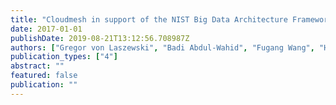```yaml
---
title: "Cloudmesh in support of the NIST Big Data Architecture Framework"
date: 2017-01-01
publishDate: 2019-08-21T13:12:56.708987Z
authors: ["Gregor von Laszewski", "Badi Abdul-Wahid", "Fugang Wang", "Hyungro Lee", "Geoffrey C Fox", "Wo Chang"]
publication_types: ["4"]
abstract: ""
featured: false
publication: ""
---
```



